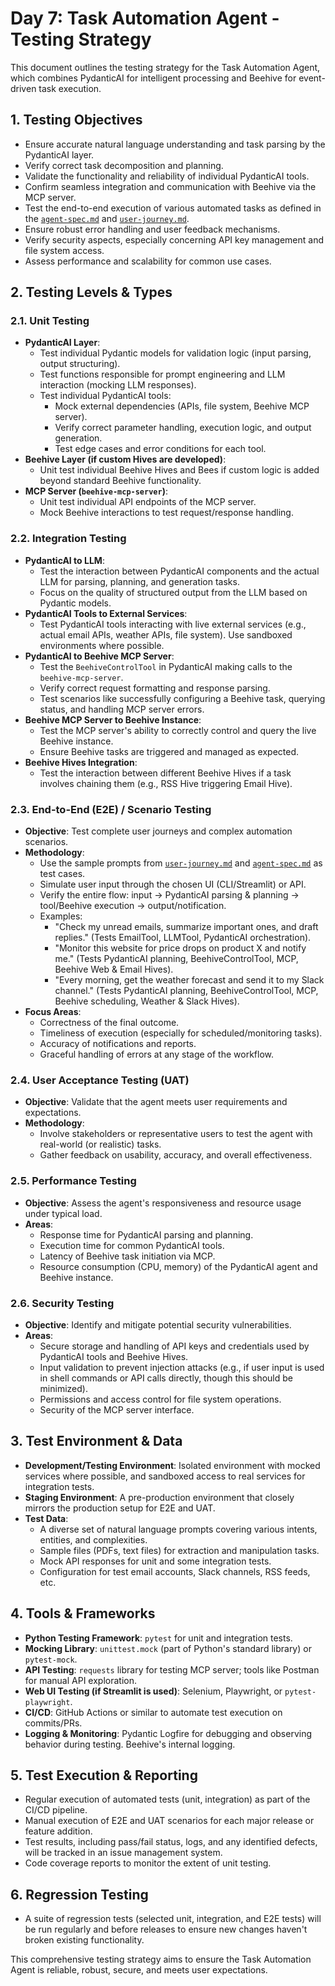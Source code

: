 # Day 7: Task Automation Agent - Testing Strategy

This document outlines the testing strategy for the Task Automation Agent, which combines PydanticAI for intelligent processing and Beehive for event-driven task execution.

## 1. Testing Objectives

*   Ensure accurate natural language understanding and task parsing by the PydanticAI layer.
*   Verify correct task decomposition and planning.
*   Validate the functionality and reliability of individual PydanticAI tools.
*   Confirm seamless integration and communication with Beehive via the MCP server.
*   Test the end-to-end execution of various automated tasks as defined in the [`agent-spec.md`](../agent-spec.md) and [`user-journey.md`](./user-journey.md).
*   Ensure robust error handling and user feedback mechanisms.
*   Verify security aspects, especially concerning API key management and file system access.
*   Assess performance and scalability for common use cases.

## 2. Testing Levels & Types

### 2.1. Unit Testing

*   **PydanticAI Layer**:
    *   Test individual Pydantic models for validation logic (input parsing, output structuring).
    *   Test functions responsible for prompt engineering and LLM interaction (mocking LLM responses).
    *   Test individual PydanticAI tools:
        *   Mock external dependencies (APIs, file system, Beehive MCP server).
        *   Verify correct parameter handling, execution logic, and output generation.
        *   Test edge cases and error conditions for each tool.
*   **Beehive Layer (if custom Hives are developed)**:
    *   Unit test individual Beehive Hives and Bees if custom logic is added beyond standard Beehive functionality.
*   **MCP Server (`beehive-mcp-server`)**:
    *   Unit test individual API endpoints of the MCP server.
    *   Mock Beehive interactions to test request/response handling.

### 2.2. Integration Testing

*   **PydanticAI to LLM**:
    *   Test the interaction between PydanticAI components and the actual LLM for parsing, planning, and generation tasks.
    *   Focus on the quality of structured output from the LLM based on Pydantic models.
*   **PydanticAI Tools to External Services**:
    *   Test PydanticAI tools interacting with live external services (e.g., actual email APIs, weather APIs, file system). Use sandboxed environments where possible.
*   **PydanticAI to Beehive MCP Server**:
    *   Test the `BeehiveControlTool` in PydanticAI making calls to the `beehive-mcp-server`.
    *   Verify correct request formatting and response parsing.
    *   Test scenarios like successfully configuring a Beehive task, querying status, and handling MCP server errors.
*   **Beehive MCP Server to Beehive Instance**:
    *   Test the MCP server's ability to correctly control and query the live Beehive instance.
    *   Ensure Beehive tasks are triggered and managed as expected.
*   **Beehive Hives Integration**:
    *   Test the interaction between different Beehive Hives if a task involves chaining them (e.g., RSS Hive triggering Email Hive).

### 2.3. End-to-End (E2E) / Scenario Testing

*   **Objective**: Test complete user journeys and complex automation scenarios.
*   **Methodology**:
    *   Use the sample prompts from [`user-journey.md`](./user-journey.md) and [`agent-spec.md`](../agent-spec.md:13) as test cases.
    *   Simulate user input through the chosen UI (CLI/Streamlit) or API.
    *   Verify the entire flow: input -> PydanticAI parsing & planning -> tool/Beehive execution -> output/notification.
    *   Examples:
        *   "Check my unread emails, summarize important ones, and draft replies." (Tests EmailTool, LLMTool, PydanticAI orchestration).
        *   "Monitor this website for price drops on product X and notify me." (Tests PydanticAI planning, BeehiveControlTool, MCP, Beehive Web & Email Hives).
        *   "Every morning, get the weather forecast and send it to my Slack channel." (Tests PydanticAI planning, BeehiveControlTool, MCP, Beehive scheduling, Weather & Slack Hives).
*   **Focus Areas**:
    *   Correctness of the final outcome.
    *   Timeliness of execution (especially for scheduled/monitoring tasks).
    *   Accuracy of notifications and reports.
    *   Graceful handling of errors at any stage of the workflow.

### 2.4. User Acceptance Testing (UAT)

*   **Objective**: Validate that the agent meets user requirements and expectations.
*   **Methodology**:
    *   Involve stakeholders or representative users to test the agent with real-world (or realistic) tasks.
    *   Gather feedback on usability, accuracy, and overall effectiveness.

### 2.5. Performance Testing

*   **Objective**: Assess the agent's responsiveness and resource usage under typical load.
*   **Areas**:
    *   Response time for PydanticAI parsing and planning.
    *   Execution time for common PydanticAI tools.
    *   Latency of Beehive task initiation via MCP.
    *   Resource consumption (CPU, memory) of the PydanticAI agent and Beehive instance.

### 2.6. Security Testing

*   **Objective**: Identify and mitigate potential security vulnerabilities.
*   **Areas**:
    *   Secure storage and handling of API keys and credentials used by PydanticAI tools and Beehive Hives.
    *   Input validation to prevent injection attacks (e.g., if user input is used in shell commands or API calls directly, though this should be minimized).
    *   Permissions and access control for file system operations.
    *   Security of the MCP server interface.

## 3. Test Environment & Data

*   **Development/Testing Environment**: Isolated environment with mocked services where possible, and sandboxed access to real services for integration tests.
*   **Staging Environment**: A pre-production environment that closely mirrors the production setup for E2E and UAT.
*   **Test Data**:
    *   A diverse set of natural language prompts covering various intents, entities, and complexities.
    *   Sample files (PDFs, text files) for extraction and manipulation tasks.
    *   Mock API responses for unit and some integration tests.
    *   Configuration for test email accounts, Slack channels, RSS feeds, etc.

## 4. Tools & Frameworks

*   **Python Testing Framework**: `pytest` for unit and integration tests.
*   **Mocking Library**: `unittest.mock` (part of Python's standard library) or `pytest-mock`.
*   **API Testing**: `requests` library for testing MCP server; tools like Postman for manual API exploration.
*   **Web UI Testing (if Streamlit is used)**: Selenium, Playwright, or `pytest-playwright`.
*   **CI/CD**: GitHub Actions or similar to automate test execution on commits/PRs.
*   **Logging & Monitoring**: Pydantic Logfire for debugging and observing behavior during testing. Beehive's internal logging.

## 5. Test Execution & Reporting

*   Regular execution of automated tests (unit, integration) as part of the CI/CD pipeline.
*   Manual execution of E2E and UAT scenarios for each major release or feature addition.
*   Test results, including pass/fail status, logs, and any identified defects, will be tracked in an issue management system.
*   Code coverage reports to monitor the extent of unit testing.

## 6. Regression Testing

*   A suite of regression tests (selected unit, integration, and E2E tests) will be run regularly and before releases to ensure new changes haven't broken existing functionality.

This comprehensive testing strategy aims to ensure the Task Automation Agent is reliable, robust, secure, and meets user expectations.